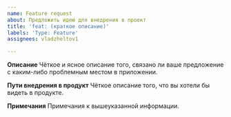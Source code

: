 ```yaml
---
name: Feature request
about: Предложить идею для внедрения в проект
title: 'feat: (краткое описание)'
labels: 'Type: Feature'
assignees: vladzheltov1

---
```


**Описание**
Чёткое и ясное описание того, связано ли ваше предложение с каким-либо проблемным местом в приложении.

**Пути внедрения в продукт**
Чёткое описание того, что вы хотели бы видеть в продукте.

**Примечания**
Примечания к вышеуказанной информации.
